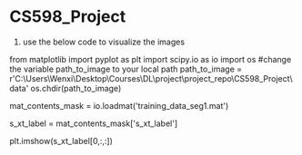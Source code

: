 # CS598_Project

1. use the below code to visualize the images

from matplotlib import pyplot as plt
import scipy.io as io
import os
#change the variable path_to_image to your local path
path_to_image = r'C:\Users\Wenxi\Desktop\Courses\DL\project\project_repo\CS598_Project\data'
os.chdir(path_to_image)

mat_contents_mask = io.loadmat('training_data_seg1.mat')

s_xt_label = mat_contents_mask['s_xt_label']

plt.imshow(s_xt_label[0,:,:])

